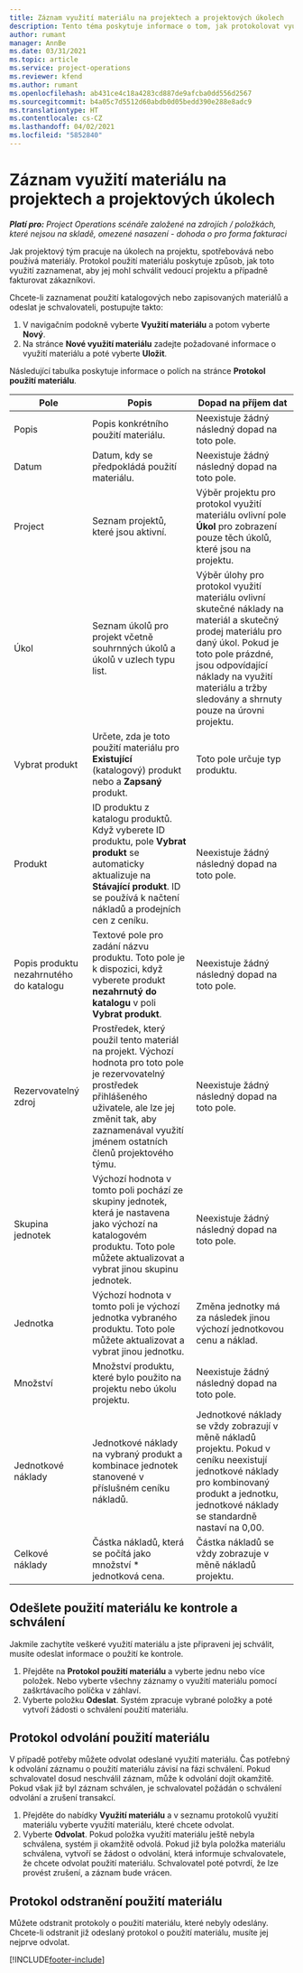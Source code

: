 ```yaml
---
title: Záznam využití materiálu na projektech a projektových úkolech
description: Tento téma poskytuje informace o tom, jak protokolovat využití materiálu proti projektům a projektovým úkolům.
author: rumant
manager: AnnBe
ms.date: 03/31/2021
ms.topic: article
ms.service: project-operations
ms.reviewer: kfend
ms.author: rumant
ms.openlocfilehash: ab431ce4c18a4283cd887de9afcba0dd556d2567
ms.sourcegitcommit: b4a05c7d5512d60abdb0d05bedd390e288e8adc9
ms.translationtype: HT
ms.contentlocale: cs-CZ
ms.lasthandoff: 04/02/2021
ms.locfileid: "5852840"
---
```

# <a name="record-material-usage-on-projects-and-project-tasks"></a>Záznam využití materiálu na projektech a projektových úkolech

_**Platí pro:** Project Operations scénáře založené na zdrojích / položkách, které nejsou na skladě, omezené nasazení - dohoda o pro forma fakturaci_

Jak projektový tým pracuje na úkolech na projektu, spotřebovává nebo používá materiály. Protokol použití materiálu poskytuje způsob, jak toto využití zaznamenat, aby jej mohl schválit vedoucí projektu a případně fakturovat zákazníkovi. 

Chcete-li zaznamenat použití katalogových nebo zapisovaných materiálů a odeslat je schvalovateli, postupujte takto: 

1. V navigačním podokně vyberte **Využití materiálu** a potom vyberte **Nový**.
2. Na stránce **Nové využití materiálu** zadejte požadované informace o využití materiálu a poté vyberte **Uložit**.

Následující tabulka poskytuje informace o polích na stránce **Protokol použití materiálu**. 

| **Pole** | **Popis** | **Dopad na příjem dat** |
| --- | --- | --- |
| Popis | Popis konkrétního použití materiálu. | Neexistuje žádný následný dopad na toto pole. |
| Datum | Datum, kdy se předpokládá použití materiálu. | Neexistuje žádný následný dopad na toto pole. |
| Project | Seznam projektů, které jsou aktivní. | Výběr projektu pro protokol využití materiálu ovlivní pole **Úkol** pro zobrazení pouze těch úkolů, které jsou na projektu. |
| Úkol | Seznam úkolů pro projekt včetně souhrnných úkolů a úkolů v uzlech typu list. | Výběr úlohy pro protokol využití materiálu ovlivní skutečné náklady na materiál a skutečný prodej materiálu pro daný úkol. Pokud je toto pole prázdné, jsou odpovídající náklady na využití materiálu a tržby sledovány a shrnuty pouze na úrovni projektu. |
| Vybrat produkt | Určete, zda je toto použití materiálu pro **Existující** (katalogový) produkt nebo a **Zapsaný** produkt. | Toto pole určuje typ produktu. |
| Produkt | ID produktu z katalogu produktů. Když vyberete ID produktu, pole **Vybrat produkt** se automaticky aktualizuje na **Stávající produkt**. ID se používá k načtení nákladů a prodejních cen z ceníku. | Neexistuje žádný následný dopad na toto pole. |
| Popis produktu nezahrnutého do katalogu | Textové pole pro zadání názvu produktu. Toto pole je k dispozici, když vyberete produkt **nezahrnutý do katalogu** v poli **Vybrat produkt**.| Neexistuje žádný následný dopad na toto pole. |
| Rezervovatelný zdroj| Prostředek, který použil tento materiál na projekt. Výchozí hodnota pro toto pole je rezervovatelný prostředek přihlášeného uživatele, ale lze jej změnit tak, aby zaznamenával využití jménem ostatních členů projektového týmu. | Neexistuje žádný následný dopad na toto pole. |
| Skupina jednotek | Výchozí hodnota v tomto poli pochází ze skupiny jednotek, která je nastavena jako výchozí na katalogovém produktu. Toto pole můžete aktualizovat a vybrat jinou skupinu jednotek. | Neexistuje žádný následný dopad na toto pole. |
| Jednotka | Výchozí hodnota v tomto poli je výchozí jednotka vybraného produktu. Toto pole můžete aktualizovat a vybrat jinou jednotku. | Změna jednotky má za následek jinou výchozí jednotkovou cenu a náklad. |
| Množství | Množství produktu, které bylo použito na projektu nebo úkolu projektu. | Neexistuje žádný následný dopad na toto pole. |
| Jednotkové náklady | Jednotkové náklady na vybraný produkt a kombinace jednotek stanovené v příslušném ceníku nákladů. | Jednotkové náklady se vždy zobrazují v měně nákladů projektu. Pokud v ceníku neexistují jednotkové náklady pro kombinovaný produkt a jednotku, jednotkové náklady se standardně nastaví na 0,00. |
| Celkové náklady | Částka nákladů, která se počítá jako množství \* jednotková cena.| Částka nákladů se vždy zobrazuje v měně nákladů projektu. |


## <a name="submit-material-usage-for-review-and-approval"></a>Odešlete použití materiálu ke kontrole a schválení 
Jakmile zachytíte veškeré využití materiálu a jste připraveni jej schválit, musíte odeslat informace o použití ke kontrole.

1. Přejděte na **Protokol použití materiálu** a vyberte jednu nebo více položek. Nebo vyberte všechny záznamy o využití materiálu pomocí zaškrtávacího políčka v záhlaví.
2. Vyberte položku **Odeslat**. Systém zpracuje vybrané položky a poté vytvoří žádosti o schválení použití materiálu.

## <a name="recall-a-material-usage-log"></a>Protokol odvolání použití materiálu

V případě potřeby můžete odvolat odeslané využití materiálu. Čas potřebný k odvolání záznamu o použití materiálu závisí na fázi schválení.  Pokud schvalovatel dosud neschválil záznam, může k odvolání dojít okamžitě. Pokud však již byl záznam schválen, je schvalovatel požádán o schválení odvolání a zrušení transakcí.

1. Přejděte do nabídky **Využití materiálu** a v seznamu protokolů využití materiálu vyberte využití materiálu, které chcete odvolat.
2. Vyberte **Odvolat**. Pokud položka využití materiálu ještě nebyla schválena, systém ji okamžitě odvolá. Pokud již byla položka materiálu schválena, vytvoří se žádost o odvolání, která informuje schvalovatele, že chcete odvolat použití materiálu. Schvalovatel poté potvrdí, že lze provést zrušení, a záznam bude vrácen.

## <a name="delete-a-material-usage-log"></a>Protokol odstranění použití materiálu

Můžete odstranit protokoly o použití materiálu, které nebyly odeslány. Chcete-li odstranit již odeslaný protokol o použití materiálu, musíte jej nejprve odvolat.



[!INCLUDE[footer-include](../includes/footer-banner.md)]

